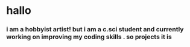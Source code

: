 # hallo
### i am a hobbyist artist! but i am a c.sci student and currently working on improving my coding skills . so projects it is
